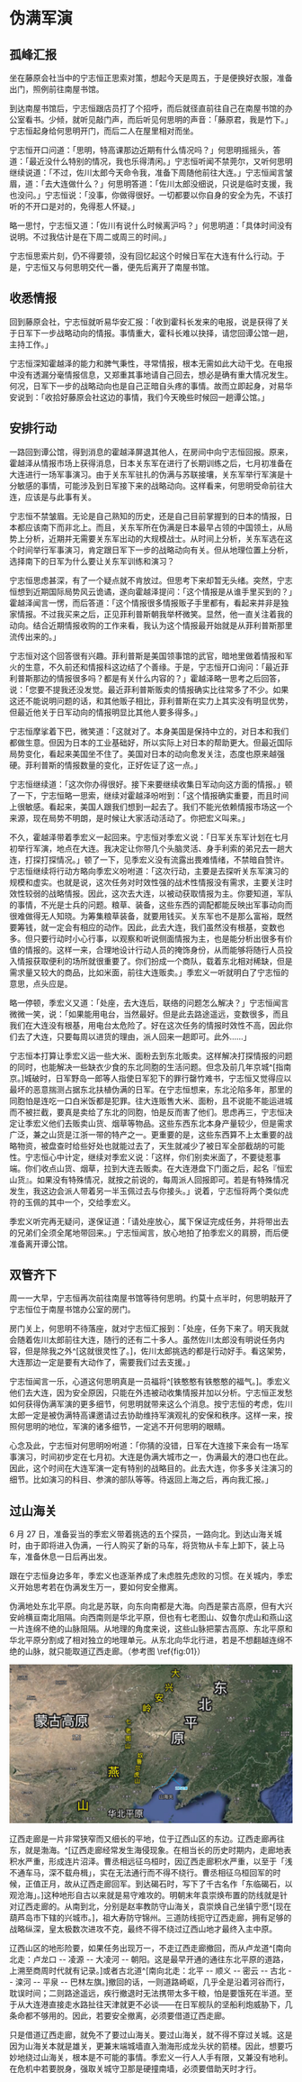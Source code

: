 # 伪满军演

## 孤峰汇报

坐在藤原会社当中的宁志恒正思索对策，想起今天是周五，于是便换好衣服，准备出门，照例前往南屋书馆。

到达南屋书馆后，宁志恒跟店员打了个招呼，而后就径直前往自己在南屋书馆的办公室看书。少倾，就听见敲门声，而后听见何思明的声音：「藤原君，我是竹下。」宁志恒起身给何思明开门，而后二人在屋里相对而坐。

宁志恒开口问道：「思明，特高课那边近期有什么情况吗？」何思明摇摇头，答道：「最近没什么特别的情况，我也乐得清闲。」宁志恒听闻不禁莞尔，又听何思明继续说道：「不过，佐川太郎今天命令我，准备下周随他前往大连。」宁志恒闻言皱眉，道：「去大连做什么？」何思明答道：「佐川太郎没细说，只说是临时支援，我也没问。」宁志恒说：「没事，你做得很好。一切都要以你自身的安全为先，不该打听的不开口是对的，免得惹人怀疑。」

略一思忖，宁志恒又道：「佐川有说什么时候离沪吗？」何思明道：「具体时间没有说明。不过我估计是在下周二或周三的时间。」

宁志恒思索片刻，仍不得要领，没有回忆起这个时候日军在大连有什么行动。于是，宁志恒又与何思明交代一番，便先后离开了南屋书馆。

## 收悉情报

回到藤原会社，宁志恒就听易华安汇报：「收到霍科长发来的电报，说是获得了关于日军下一步战略动向的情报。事情重大，霍科长难以抉择，请您回谭公馆一趟，主持工作。」

宁志恒深知霍越泽的能力和脾气秉性，寻常情报，根本无需如此大动干戈。在电报中没有透漏分毫情报信息，又郑重其事地请自己回去，想必是确有重大情况发生。何况，日军下一步的战略动向也是自己正暗自头疼的事情。故而立即起身，对易华安说到：「收拾好藤原会社这边的事情，我们今天晚些时候回一趟谭公馆。」

## 安排行动

一路回到谭公馆，得到消息的霍越泽屏退其他人，在房间中向宁志恒回报。原来，霍越泽从情报市场上获得消息，日本关东军在进行了长期训练之后，七月初准备在大连进行一场军事演习。由于关东军驻扎的伪满与苏联接壤，关东军举行军演是十分敏感的事情，可能涉及到日军接下来的战略动向。这样看来，何思明受命前往大连，应该是与此事有关。

宁志恒不禁皱眉。无论是自己熟知的历史，还是自己目前掌握到的日本的情报，日本都应该南下而非北上。而且，关东军所在伪满是日本最早占领的中国领土，从局势上分析，近期并无需要关东军出动的大规模战士。从时间上分析，关东军选在这个时间举行军事演习，肯定跟日军下一步的战略动向有关。但从地理位置上分析，选择南下的日军为什么要让关东军训练和演习？

宁志恒思虑甚深，有了一个疑点就不肯放过。但思考下来却暂无头绪。突然，宁志恒想到近期国际局势风云诡谲，遂向霍越泽提问：「这个情报是从谁手里买到的？」霍越泽闻言一愣，而后答道：「这个情报很多情报贩子手里都有，看起来并非是独家情报。不过我买来之后，正见菲利普斯朝我举杯微笑。显然，他一直关注着我的动向。结合近期情报收购的工作来看，我认为这个情报最开始就是从菲利普斯那里流传出来的。」

宁志恒对这个回答很有兴趣。菲利普斯是美国领事馆的武官，暗地里做着情报和军火的生意，不久前还和情报科这边结了个善缘。于是，宁志恒开口询问：「最近菲利普斯那边的情报很多吗？都是有关什么内容的？」霍越泽略一思考之后回答，说：「您要不提我还没发觉。最近菲利普斯贩卖的情报确实比往常多了不少。如果这还不能说明问题的话，和其他贩子相比，菲利普斯在实力上其实没有明显优势，但最近他关于日军动向的情报明显比其他人要多得多。」

宁志恒摩挲着下巴，微笑道：「这就对了。本身美国是保持中立的，对日本和我们都做生意。但因为日本的工业基础好，所以实际上对日本的帮助更大。但最近国际局势变化，看起来美国坐不住了。美国对日本的动向愈发关注，态度也原来越强硬。菲利普斯的情报数量的变化，正好佐证了这一点。」

宁志恒继续道：「这次你办得很好。接下来要继续收集日军动向这方面的情报。」顿了一下，宁志恒略一思索，继续对霍越泽吩咐到：「这个情报确实重要，而且时间上很敏感。看起来，美国人跟我们想到一起去了。我们不能光依赖情报市场这一个来源，现在局势不明朗，是时候让大家活动活动了。你把宏义叫来。」

不久，霍越泽带着季宏义一起回来。宁志恒对季宏义说：「日军关东军计划在七月初举行军演，地点在大连。我决定让你带几个头脑灵活、身手利索的弟兄去一趟大连，打探打探情况。」顿了一下，见季宏义没有流露出畏难情绪，不禁暗自赞许。宁志恒继续将行动方略向季宏义吩咐道：「这次行动，主要是去探听关东军演习的规模和虚实。也就是说，这次任务对时效性强的战术性情报没有需求，主要关注时效性较弱的战略情报。因此，这次去大连，以被动获取情报为主。你要知道，军队的事情，不光是士兵的问题。粮草、装备，这些东西的调配都能反映出军事动向而很难做得无人知晓。为筹集粮草装备，就要用钱买。关东军也不是那么富裕，既然要筹钱，就一定会有相应的动作。因此，此去大连，我们虽然没有根基，变数也多。但只要行动时小心行事，以观察和听说侧面情报为主，也是能分析出很多有价值的情报的。这样一来，合理地设计行动人员的掩饰身份，从而能够将随行人员投入情报获取便利的场所就很重要了。你们扮成一个商队，载着东北相对稀缺，但是需求量又较大的商品，比如米面，前往大连贩卖。」季宏义一听就明白了宁志恒的意思，点头应是。

略一停顿，季宏义又道：「处座，去大连后，联络的问题怎么解决？」宁志恒闻言微微一笑，说：「如果能用电台，当然最好。但是此去路途遥远，变数很多，而且我们在大连没有根基，用电台太危险了。好在这次任务的情报时效性不高，因此你们去了大连，只要每周以进货的理由，派人回来一趟即可。此外……」

宁志恒本打算让季宏义运一些大米、面粉去到东北贩卖。这样解决打探情报的问题的同时，也能解决一些缺衣少食的东北同胞的生活问题。但念及前几年京城^[指南京。]城破时，日军野岛一郎等人指使日军犯下的罪行罄竹难书，宁志恒又觉得应以最坏的恶意揣测占据东北扶植伪满的日军。在宁志恒想来，东北沦陷多年，那里的同胞怕是连吃一口白米饭都是犯罪。往大连贩售大米、面粉，且不说能不能运进城而不被拦截，要真是卖给了东北的同胞，怕是反而害了他们。思虑再三，宁志恒决定让季宏义他们去贩卖山货、烟草等物品。这些东西东北本身产量较少，但是需求广泛，兼之山货是江浙一带的特产之一。更重要的是，这些东西算不上太重要的战略物资，被盘查时给些好处也就能过去了，天生就减少了被日军全部截胡的可能性。宁志恒心中计定，继续对季宏义说：「这样，你们别卖米面了，不要徒惹事端。你们收点山货、烟草，拉到大连去贩卖。在大连港盘下门面之后，起名『恒宏山货』。如果没有特殊情况，就按之前说的，每周派人回报即可。若是有特殊情况发生，我这边会派人带着另一半玉佩过去与你接头。」说着，宁志恒将两个类似虎符的玉佩的其中一个，交给季宏义。

季宏义听完再无疑问，遂保证道：「请处座放心，属下保证完成任务，并将带出去的兄弟们全须全尾地带回来。」宁志恒闻言，放心地拍了拍季宏义的肩膀，而后便准备离开谭公馆。

## 双管齐下

周一一大早，宁志恒再次前往南屋书馆等待何思明。约莫十点半时，何思明敲开了宁志恒位于南屋书馆办公室的房门。

房门关上，何思明不待落座，就对宁志恒汇报到：「处座，任务下来了。明天我就会随着佐川太郎前往大连，随行的还有二十多人。虽然佐川太郎没有明说任务内容，但是除我之外^[这就很灵性了。]，佐川太郎挑选的都是行动好手。看这架势，大连那边一定是要有大动作了，需要我们过去支援。」

宁志恒闻言一乐，心道这何思明真是一员福将^[铁憨憨有铁憨憨的福气。]。季宏义他们去大连，因为安全原因，只能在外违被动收集情报并加以分析。宁志恒正发愁如何获得伪满军演的更多细节，何思明就带来这么个消息。按宁志恒的考虑，佐川太郎一定是被伪满特高课邀请过去协助维持军演观礼的安保和秩序。这样一来，按照何思明的地位，军演的诸多细节，一定逃不开何思明的眼睛。

心念及此，宁志恒对何思明吩咐道：「你猜的没错，日军在大连接下来会有一场军事演习，时间初步定在七月初。大连是伪满大城市之一，伪满最大的港口也在此。因此，这个时间在大连军演一定有特别的战略目的。此去大连，你多多关注演习的细节。比如演习的科目、参演的部队等等。待返回上海之后，再向我汇报。」

## 过山海关

6 月 27 日，准备妥当的季宏义带着挑选的五个探员，一路向北。到达山海关城时，由于即将进入伪满，一行人购买了新的马车，将货物从卡车上卸下，装上马车，准备休息一日后再出发。

跟在宁志恒身边多年，季宏义也逐渐养成了未虑胜先虑败的习惯。在关城内，季宏义开始思考若在伪满发生万一，要如何安全撤离。

伪满地处东北平原。向北是苏联，向东向南都是大海。向西是蒙古高原，但有大兴安岭横亘南北阻隔。向西南则是华北平原，但也有七老图山、奴鲁尔虎山和燕山这一片连绵不绝的山脉阻隔。从地理的角度来说，这些山脉把蒙古高原、东北平原和华北平原分割成了相对独立的地理单元。从东北向华北行进，若是不想翻越连绵不绝的山脉，就只能取道辽西走廊。（参考图 \ref{fig:01}）

![01](./images/01.jpg "东北华北示意图")

辽西走廊是一片非常狭窄而又细长的平地，位于辽西山区的东边。辽西走廊再往东，就是渤海。^[辽西走廊经常发生海侵现象。在相当长的历史时期内，走廊地表积水严重，形成连片沼泽。曹丞相远征乌桓时，因辽西走廊积水严重，以至于「浅不通车马，深不载舟楫」，实在无法通行而不得不绕行。曹丞相征乌桓回军的时候，正值正月，故从辽西走廊回军。到达碣石时，写下了千古名作「东临碣石，以观沧海」。]这种地形自古以来就是易守难攻的。明朝末年袁崇焕布置的防线就是针对辽西走廊的。从南到北，分别是赵率教防守山海关，袁崇焕自己坐镇宁愿^[现在葫芦岛市下辖的兴城市。]，祖大寿防守锦州。三道防线扼守辽西走廊，拥有足够的战略纵深，皇太极数次进攻不克，最终不得不绕过辽西山地才最终入主中原。

辽西山区的地形险要，如果任务出现万一，不走辽西走廊撤回，而从卢龙道^[南向北走：卢龙口 -- 凌源 -- 大凌河 -- 朝阳。这是最早开通的通往东北平原的道路，上溯至商周时代就有记录。]或者古北道^[南向北走：北平 -- 顺义 -- 密云 -- 古北 -- 滦河 -- 平泉 -- 巴林左旗。]撤回的话，一则道路崎岖，几乎全是沿着河谷而行，耽误时间；二则路途遥远，疾行撤退时无法携带太多干粮，怕是要饿死在半道。至于从大连港直接走水路扯往天津就更不必谈——在日军舰队的坚船利炮威胁下，几条命都不够用的。因此，若要安全撤离，必须要借道辽西走廊。

只是借道辽西走廊，就免不了要过山海关。要过山海关，就不得不穿过关城。这是因为山海关本就是雄关，更兼末端城墙直入渤海形成龙头状的箭楼。因此，想要巧妙地绕过山海关，根本是不可能的事情。季宏义一行人人手有限，又兼没有地利。在危机中若要脱身，强取关城守卫那是硬撞南墙，必须要借助天时才行。

